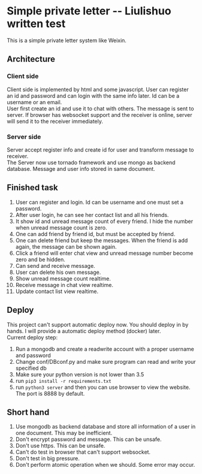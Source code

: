# Simple private letter -- Liulishuo written test
This is a simple private letter system like Weixin.

## Architecture
### Client side
Client side is implemented by html and some javascript. User can register an id and password and can login with the same info later. Id can be a username or an email.  
User first create an id and use it to chat with others. The message is sent to server. If browser has websocket support and the receiver is online, server will send it to the receiver immediately.

### Server side
Server accept register info and create id for user and transform message to receiver.  
The Server now use tornado framework and use mongo as backend database. Message and user info stored in same document.

## Finished task
1. User can register and login. Id can be username and one must set a password.
1. After user login, he can see her contact list and all his friends.
1. It show id and unread message count of every friend. I hide  the number when unread message count is zero.
1. One can add friend by friend id, but must be accepted by friend.
1. One can delete friend but keep the messages. When the friend is add again, the message can be shown again.
1. Click a friend will enter chat view and unread message number become zero and be hidden.
1. Can send and receive message.
1. User can delete his own message.
1. Show unread message count realtime.
1. Receive message in chat view realtime.
1. Update contact list view realtime.

## Deploy
This project can't support automatic deploy now. You should deploy in by hands. I will provide a automatic deploy method (docker) later.  
Current deploy step:
1. Run a mongodb and create a readwrite account with a proper username and password
2. Change conf/DBconf.py and make sure program can read and write your specified db
3. Make sure your python version is not lower than 3.5
4. run `pip3 install -r requirements.txt`
5. run `python3 server` and then you can use browser to view the website. The port is 8888 by default.


## Short hand
1. Use mongodb as backend database and store all information of a user in one document. This may be inefficient.
1. Don't encrypt password and message. This can be unsafe.
1. Don't use https. This can be unsafe.
1. Can't do test in browser that can't support websocket.
1. Don't test in big pressure.
1. Don't perform atomic operation when we should. Some error may occur.